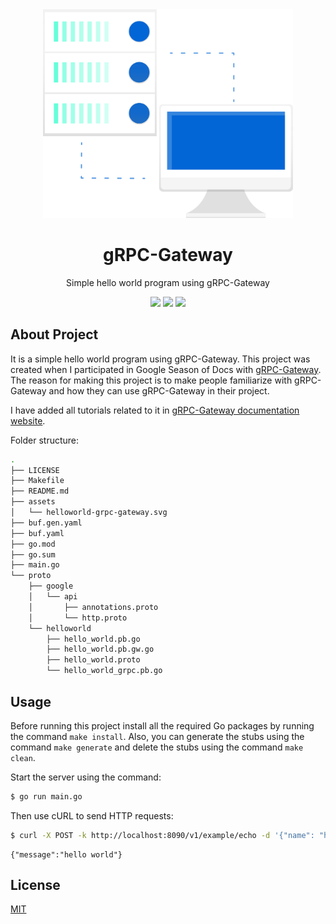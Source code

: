 <div align="center">
<img src="assets/helloworld-grpc-gateway.svg" width="400" />
<br />
<h1>gRPC-Gateway</h1>
<p>
Simple hello world program using gRPC-Gateway
</p>
<a href="https://github.com/iamrajiv/helloworld-grpc-gateway/network/members"><img src="https://img.shields.io/github/forks/iamrajiv/helloworld-grpc-gateway?color=0366d6&style=for-the-badge" /></a>
<a href="https://github.com/iamrajiv/helloworld-grpc-gateway/stargazers"><img src="https://img.shields.io/github/stars/iamrajiv/helloworld-grpc-gateway?color=0366d6&style=for-the-badge" /></a>
<a href="https://github.com/iamrajiv/helloworld-grpc-gateway/blob/master/LICENSE"><img src="https://img.shields.io/github/license/iamrajiv/helloworld-grpc-gateway?color=0366d6&style=for-the-badge" /></a>
</div>

## About Project

It is a simple hello world program using gRPC-Gateway. This project was created when I participated in Google Season of Docs with [gRPC-Gateway](https://github.com/grpc-ecosystem/grpc-gateway). The reason for making this project is to make people familiarize with gRPC-Gateway and how they can use gRPC-Gateway in their project.

I have added all tutorials related to it in [gRPC-Gateway documentation website](https://grpc-ecosystem.github.io/grpc-gateway/docs/tutorials/).

Folder structure:

```sh
.
├── LICENSE
├── Makefile
├── README.md
├── assets
│   └── helloworld-grpc-gateway.svg
├── buf.gen.yaml
├── buf.yaml
├── go.mod
├── go.sum
├── main.go
└── proto
    ├── google
    │   └── api
    │       ├── annotations.proto
    │       └── http.proto
    └── helloworld
        ├── hello_world.pb.go
        ├── hello_world.pb.gw.go
        ├── hello_world.proto
        └── hello_world_grpc.pb.go
```

## Usage

Before running this project install all the required Go packages by running the command `make install`. Also, you can generate the stubs using the command `make generate` and delete the stubs using the command `make clean`.

Start the server using the command:

```sh
$ go run main.go
```

Then use cURL to send HTTP requests:

```sh
$ curl -X POST -k http://localhost:8090/v1/example/echo -d '{"name": "hello"}'
```

```
{"message":"hello world"}
```

## License

[MIT](https://github.com/iamrajiv/helloworld-grpc-gateway/blob/master/LICENSE)
